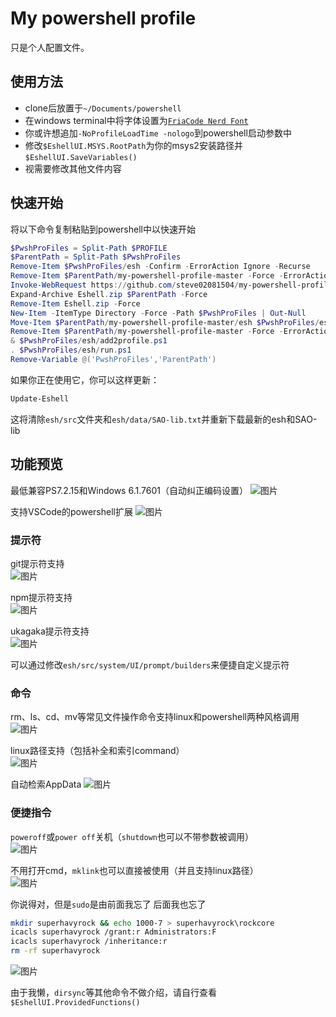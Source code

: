 # My powershell profile  

只是个人配置文件。

## 使用方法  

- clone后放置于`~/Documents/powershell`
- 在windows terminal中将字体设置为[`FriaCode Nerd Font`](https://github.com/ryanoasis/nerd-fonts/releases/latest/download/FiraCode.zip)
- 你或许想追加`-NoProfileLoadTime -nologo`到powershell启动参数中
- 修改`$EshellUI.MSYS.RootPath`为你的msys2安装路径并`$EshellUI.SaveVariables()`
- 视需要修改其他文件内容

## 快速开始

将以下命令复制粘贴到powershell中以快速开始  

```powershell
$PwshProFiles = Split-Path $PROFILE
$ParentPath = Split-Path $PwshProFiles
Remove-Item $PwshProFiles/esh -Confirm -ErrorAction Ignore -Recurse
Remove-Item $ParentPath/my-powershell-profile-master -Force -ErrorAction SilentlyContinue -Confirm:$false -Recurse
Invoke-WebRequest https://github.com/steve02081504/my-powershell-profile/archive/refs/heads/master.zip -OutFile Eshell.zip
Expand-Archive Eshell.zip $ParentPath -Force
Remove-Item Eshell.zip -Force
New-Item -ItemType Directory -Force -Path $PwshProFiles | Out-Null
Move-Item $ParentPath/my-powershell-profile-master/esh $PwshProFiles/esh -Force
Remove-Item $ParentPath/my-powershell-profile-master -Force -ErrorAction SilentlyContinue -Confirm:$false -Recurse
& $PwshProFiles/esh/add2profile.ps1
. $PwshProFiles/esh/run.ps1
Remove-Variable @('PwshProFiles','ParentPath')

```

如果你正在使用它，你可以这样更新：

```powershell
Update-Eshell

```

这将清除`esh/src`文件夹和`esh/data/SAO-lib.txt`并重新下载最新的esh和SAO-lib

## 功能预览  

最低兼容PS7.2.15和Windows 6.1.7601（自动纠正编码设置）
![图片](https://github.com/steve02081504/my-powershell-profile/assets/31927825/e87b0407-f874-4d33-9a04-bda6f8c1658c)

支持VSCode的powershell扩展
![图片](https://github.com/steve02081504/my-powershell-profile/assets/31927825/f32cdef8-a1fc-42f0-ad1b-64ad87f70a05)

### 提示符

git提示符支持  
![图片](https://github.com/steve02081504/my-powershell-profile/assets/31927825/24808f4d-c1a1-48b0-94a6-da45b6cc4510)

npm提示符支持  
![图片](https://github.com/steve02081504/my-powershell-profile/assets/31927825/66c1732c-da1b-4d62-ad00-93852dc65529)

ukagaka提示符支持  
![图片](https://github.com/steve02081504/my-powershell-profile/assets/31927825/9c3620ca-f15d-4a7d-8e5a-b0d321e58aab)

可以通过修改`esh/src/system/UI/prompt/builders`来便捷自定义提示符

### 命令

rm、ls、cd、mv等常见文件操作命令支持linux和powershell两种风格调用  
![图片](https://github.com/steve02081504/my-powershell-profile/assets/31927825/fdf5e98a-5532-4318-9a81-c5337c6d323a)

linux路径支持（包括补全和索引command）  
![图片](https://github.com/steve02081504/my-powershell-profile/assets/31927825/cedc3d38-de89-4c9e-aa97-4bd5fb83dff5)

自动检索AppData
![图片](https://github.com/steve02081504/my-powershell-profile/assets/31927825/08eeaea8-5050-4378-91a2-45713b4b6915)

### 便捷指令

`poweroff`或`power off`关机（`shutdown`也可以不带参数被调用）  
![图片](https://github.com/steve02081504/my-powershell-profile/assets/31927825/a164e5df-661f-47fa-a0fb-364349443410)

不用打开cmd，`mklink`也可以直接被使用（并且支持linux路径）  
![图片](https://github.com/steve02081504/my-powershell-profile/assets/31927825/d8160647-ce17-4d1a-aca6-eafd48819d8d)

你说得对，但是`sudo`是由前面我忘了 后面我也忘了  

```bash
mkdir superhavyrock && echo 1000-7 > superhavyrock\rockcore
icacls superhavyrock /grant:r Administrators:F
icacls superhavyrock /inheritance:r
rm -rf superhavyrock
```

![图片](https://github.com/steve02081504/my-powershell-profile/assets/31927825/b0b3a4ed-f6fd-446e-a65b-602399bd0abe)

由于我懒，`dirsync`等其他命令不做介绍，请自行查看`$EshellUI.ProvidedFunctions()`
